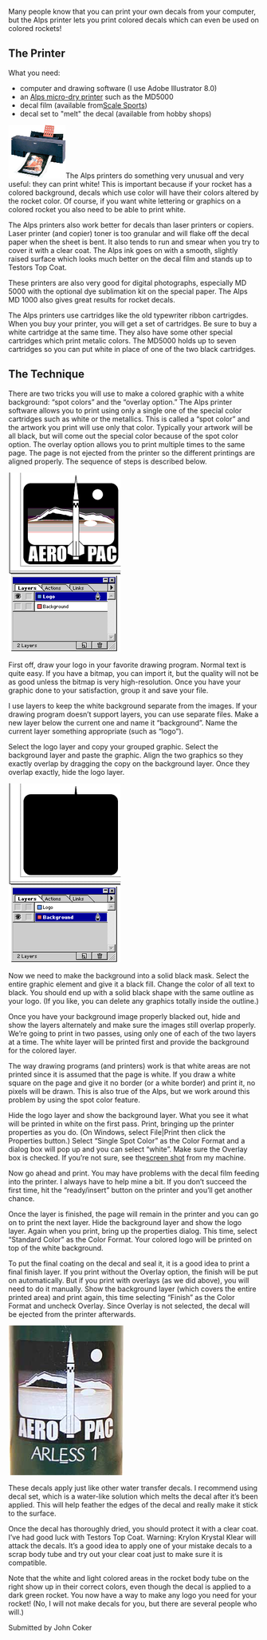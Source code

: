 Many people know that you can print your own decals from your computer, but the Alps printer lets you print colored decals which can even be used on colored rockets!

## The Printer

What you need:

- computer and drawing software (I use Adobe Illustrator 8.0)
- an [Alps micro-dry printer](http://www.alpsusa.com/printers/printers.html) such as the MD5000
- decal film (available from[Scale Sports](http://www.detailmaster.com))
- decal set to "melt" the decal (available from hobby shops)

![](/images/alps_md1000.gif)The Alps printers do something very unusual and very useful: they can print white! This is important because if your rocket has a colored background, decals which use color will have their colors altered by the rocket color. Of course, if you want white lettering or graphics on a colored rocket you also need to be able to print white.

The Alps printers also work better for decals than laser printers or copiers. Laser printer (and copier) toner is too granular and will flake off the decal paper when the sheet is bent. It also tends to run and smear when you try to cover it with a clear coat. The Alps ink goes on with a smooth, slightly raised surface which looks much better on the decal film and stands up to Testors Top Coat.

These printers are also very good for digital photographs, especially MD 5000 with the optional dye sublimation kit on the special paper. The Alps MD 1000 also gives great results for rocket decals.

The Alps printers use cartridges like the old typewriter ribbon cartrigdes. When you buy your printer, you will get a set of cartridges. Be sure to buy a white cartridge at the same time. They also have some other special cartridges which print metalic colors. The MD5000 holds up to seven cartridges so you can put white in place of one of the two black cartridges.

## The Technique

There are two tricks you will use to make a colored graphic with a white background: “spot colors” and the “overlay option.” The Alps printer software allows you to print using only a single one of the special color cartridges such as white or the metallics. This is called a “spot color” and the artwork you print will use only that color. Typically your artwork will be all black, but will come out the special color because of the spot color option. The overlay option allows you to print multiple times to the same page. The page is not ejected from the printer so the different printings are aligned properly. The sequence of steps is described below.

![](/images/alps_decalfglayer.gif)

First off, draw your logo in your favorite drawing program. Normal text is quite easy. If you have a bitmap, you can import it, but the quality will not be as good unless the bitmap is very high-resolution. Once you have your graphic done to your satisfaction, group it and save your file.

I use layers to keep the white background separate from the images. If your drawing program doesn’t support layers, you can use separate files. Make a new layer below the current one and name it “background”. Name the current layer something appropriate (such as “logo”).

Select the logo layer and copy your grouped graphic. Select the background layer and paste the graphic. Align the two graphics so they exactly overlap by dragging the copy on the background layer. Once they overlap exactly, hide the logo layer.

![](/images/alps_decalbglayer.gif)

Now we need to make the background into a solid black mask. Select the entire graphic element and give it a black fill. Change the color of all text to black. You should end up with a solid black shape with the same outline as your logo. (If you like, you can delete any graphics totally inside the outline.)

Once you have your background image properly blacked out, hide and show the layers alternately and make sure the images still overlap properly. We’re going to print in two passes, using only one of each of the two layers at a time. The white layer will be printed first and provide the background for the colored layer.

The way drawing programs (and printers) work is that white areas are not printed since it is assumed that the page is white. If you draw a white square on the page and give it no border (or a white border) and print it, no pixels will be drawn. This is also true of the Alps, but we work around this problem by using the spot color feature.

Hide the logo layer and show the background layer. What you see it what will be printed in white on the first pass. Print, bringing up the printer properties as you do. (On Windows, select File|Print then click the Properties button.) Select “Single Spot Color” as the Color Format and a dialog box will pop up and you can select “white”. Make sure the Overlay box is checked. If you’re not sure, see the[screen shot](/images/alps_properties.gif) from my machine.

Now go ahead and print. You may have problems with the decal film feeding into the printer. I always have to help mine a bit. If you don’t succeed the first time, hit the “ready/insert” button on the printer and you’ll get another chance.

Once the layer is finished, the page will remain in the printer and you can go on to print the next layer. Hide the background layer and show the logo layer. Again when you print, bring up the properties dialog. This time, select “Standard Color” as the Color Format. Your colored logo will be printed on top of the white background.

To put the final coating on the decal and seal it, it is a good idea to print a final finish layer. If you print without the Overlay option, the finish will be put on automatically. But if you print with overlays (as we did above), you will need to do it manually. Show the background layer (which covers the entire printed area) and print again, this time selecting “Finish” as the Color Format and uncheck Overlay. Since Overlay is not selected, the decal will be ejected from the printer afterwards.

![](/images/alps_arless1bay.jpg)

These decals apply just like other water transfer decals. I recommend using decal set, which is a water-like solution which melts the decal after it’s been applied. This will help feather the edges of the decal and really make it stick to the surface.

Once the decal has thoroughly dried, you should protect it with a clear coat. I’ve had good luck with Testors Top Coat. Warning: Krylon Krystal Klear will attack the decals. It’s a good idea to apply one of your mistake decals to a scrap body tube and try out your clear coat just to make sure it is compatible.

Note that the white and light colored areas in the rocket body tube on the right show up in their correct colors, even though the decal is applied to a dark green rocket. You now have a way to make any logo you need for your rocket! (No, I will not make decals for you, but there are several people who will.)

Submitted by John Coker

